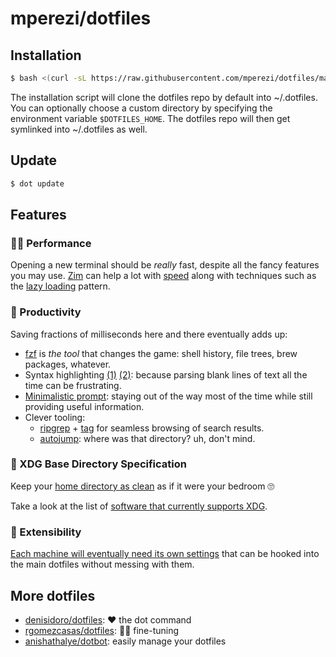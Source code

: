 # mperezi/dotfiles

## Installation

```bash
$ bash <(curl -sL https://raw.githubusercontent.com/mperezi/dotfiles/master/install.sh)
```

The installation script will clone the dotfiles repo by default into ~/.dotfiles. You can optionally choose a custom directory by specifying the environment variable `$DOTFILES_HOME`. The dotfiles repo will then get symlinked into ~/.dotfiles as well.

## Update

```bash
$ dot update
```

## Features

### 🚴‍♂ Performance

Opening a new terminal should be _really_ fast, despite all the fancy features you may use. [Zim](https://github.com/zimfw/zimfw) can help a lot with [speed](https://github.com/zimfw/zimfw/wiki/Speed) along with techniques such as the [lazy loading](https://github.com/mperezi/dotfiles/blob/master/sdkman/init.zsh#L5-L14) pattern.

### 🧠 Productivity

Saving fractions of milliseconds here and there eventually adds up:

* [fzf](https://github.com/junegunn/fzf) is _the tool_ that changes the game: shell history, file trees, brew packages, whatever.
* Syntax highlighting [(1)](https://github.com/zsh-users/zsh-syntax-highlighting) [(2)](https://github.com/sharkdp/bat): because parsing blank lines of text all the time can be frustrating.
* [Minimalistic prompt](https://github.com/mperezi/lean): staying out of the way most of the time while still providing useful information. 
* Clever tooling: 
  * [ripgrep](https://github.com/BurntSushi/ripgrep) + [tag](https://github.com/aykamko/tag) for seamless browsing of search results.
  * [autojump](https://github.com/wting/autojump): where was that directory? uh, don't mind.

### 🧹 XDG Base Directory Specification

Keep your [home directory as clean](https://maex.me/2019/12/the-power-of-the-xdg-base-directory-specification/) as if it were your bedroom 🙄

Take a look at the list of [software that currently supports XDG](https://wiki.archlinux.org/index.php/XDG_Base_Directory).

### 🎣 Extensibility

[Each machine will eventually need its own settings](https://www.anishathalye.com/2014/08/03/managing-your-dotfiles/#local-customization) that can be hooked into the main dotfiles without messing with them. 

## More dotfiles

* [denisidoro/dotfiles](https://github.com/denisidoro/dotfiles): ❤️ the dot command
* [rgomezcasas/dotfiles](https://github.com/rgomezcasas/dotfiles): 🐢💨 fine-tuning
* [anishathalye/dotbot](https://github.com/anishathalye/dotbot): easily manage your dotfiles